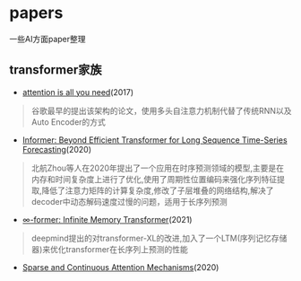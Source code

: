 # papers
一些AI方面paper整理

## transformer家族

* [attention is all you need](https://arxiv.org/pdf/1706.03762v5.pdf)(2017)

> 谷歌最早的提出该架构的论文，使用多头自注意力机制代替了传统RNN以及Auto Encoder的方式

* [Informer: Beyond Efficient Transformer for Long Sequence Time-Series Forecasting](https://arxiv.org/pdf/2012.07436v3.pdf)(2020)

> 北航Zhou等人在2020年提出了一个应用在时序预测领域的模型,主要是在内存和时间复杂度上进行了优化,使用了周期性位置编码来强化序列特征提取,降低了注意力矩阵的计算复杂度,修改了子层堆叠的网络结构,解决了decoder中动态解码速度过慢的问题，适用于长序列预测

* [∞-former: Infinite Memory Transformer](https://arxiv.org/pdf/2109.00301.pdf)(2021)

> deepmind提出的对transformer-XL的改进,加入了一个LTM(序列记忆存储器)来优化transformer在长序列上预测的性能

* [Sparse and Continuous Attention Mechanisms](https://arxiv.org/pdf/2006.07214v3.pdf)(2020)

> 
